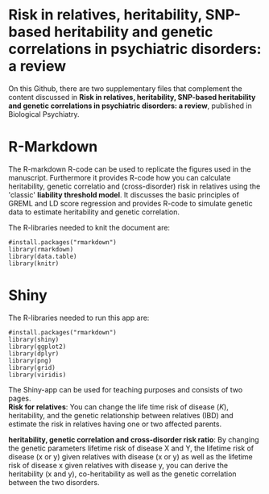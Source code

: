 # Risk in relatives, heritability, SNP-based heritability and genetic correlations in psychiatric disorders: a review

On this Github, there are two supplementary files that complement the content discussed in **Risk in relatives, heritability, SNP-based heritability and genetic correlations in psychiatric disorders: a review**, published in Biological Psychiatry.

# R-Markdown

The R-markdown R-code  can be used to replicate the figures used in the manuscript. Furthermore it provides R-code how you can calculate heritability, genetic correlatio and (cross-disorder) risk in relatives using the 'classic' **liability threshold model**. It discusses the basic principles of GREML and LD score regression and provides R-code to simulate genetic data to estimate heritability and genetic correlation.

The R-libraries needed to knit the document are:
 ```  
 #install.packages("rmarkdown") 
library(rmarkdown)   
library(data.table)
library(knitr)
 ```  
# Shiny
The R-libraries needed to run this app are:
 ```  
 #install.packages("rmarkdown") 
library(shiny)
library(ggplot2)
library(dplyr)
library(png)
library(grid)
library(viridis)  
 ```  


The Shiny-app can be used for teaching purposes and consists of two pages. \
**Risk for relatives**:
You can change the life time risk of disease (*K*), heritability, and the genetic relationship between relatives (IBD) and estimate the risk in relatives having one or two affected parents.

**heritability, genetic correlation and cross-disorder risk ratio**:
By changing the genetic parameters lifetime risk of disease X and Y, the lifetime risk of disease (x or y) given relatives with disease (x or y) as well as the lifetime risk of disease x given relatives with disease y, you can derive the heritability (x and y), co-heritability as well as the genetic correlation between the two disorders.

